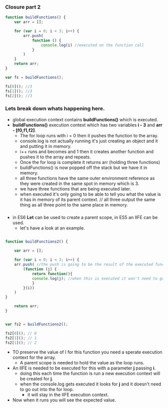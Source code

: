 ### Closure part 2

```javascript
function buildFunctions() {
    var arr = [];

    for (var i = 0; i < 3; i++) {
        arr.push(
            function () {
                console.log(i) //executed on the function call
            }
        )
    }
    return arr;
}

var fs = buildFunctions();

fs[0](); //3
fs[1](); //3
fs[2](); //3
```
### Lets break down whats happening here.

+ global execution context contains __buildFunctions()__ which is executed. 
+  __buildFunctions()__ execution context which has two variables __i - 3__ and __arr - [f0,f1,f2]__.
    + The for loop runs with i = 0 then it pushes the function to the array. 
    + console.log is not actually running it's just creating an object and it and putting it in memory.
    + i++ runs and becomes and 1 then it creates another function and pushes it to the array and repeats. 
    + Once the for loop is complete it returns arr (holding three functions)
    + buildFunctions() is now popped off the stack but we have it in memory. 
    + all three functions have the same outer environment reference as they were created in the same spot in memory which is 3.
    + we have three functions that are being executed later.
    + when executed it's only going to be able to tell you what the value is it has in memory of its parent context.
    // all three output the same thing as all three point to the same place in memory.

### 

+ in ES6 __Let__ can be used to create a parent scope, in ES5 an IIFE can be used.
    + let's have a look at an example.

```javascript

function buildFunctions2() {

    var arr = [];
    
    for (var i = 0; i < 3; i++) {
    arr.push( //the push is going to be the result of the executed function, executing the function gives us back a function.
        (function (j) {
            return function(){
            console.log(j); //when this is executed it won't need to go back into the for loop it can just use the context above it.
            }
        }(i))
    )
}

    return arr;
}


var fs2 = buildFunctions2();

fs2[0](); // 0
fs2[1](); // 1
fs2[1](); // 2
```

+ TO preserve the value of I for this function you need a sperate execution context for the array.
    + A parent scope is needed to hold the value as the loop runs.
+ An IIFE is needed to be executed for this with a parameter __j__ passing __i__.
    + doing this each time the function is run a new execution context will be created for __j__.
    + when the console.log gets executed it looks for __j__ and it doesn't need to go out into the for loop.
        + it will stay in the IIFE execution context.
+ Now when it runs you will see the expected value.